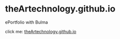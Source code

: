 # theArtechnology.github.io
ePortfolio with Bulma



click me:  [theArtechnology.github.io](https://theartechnology.github.io/)
